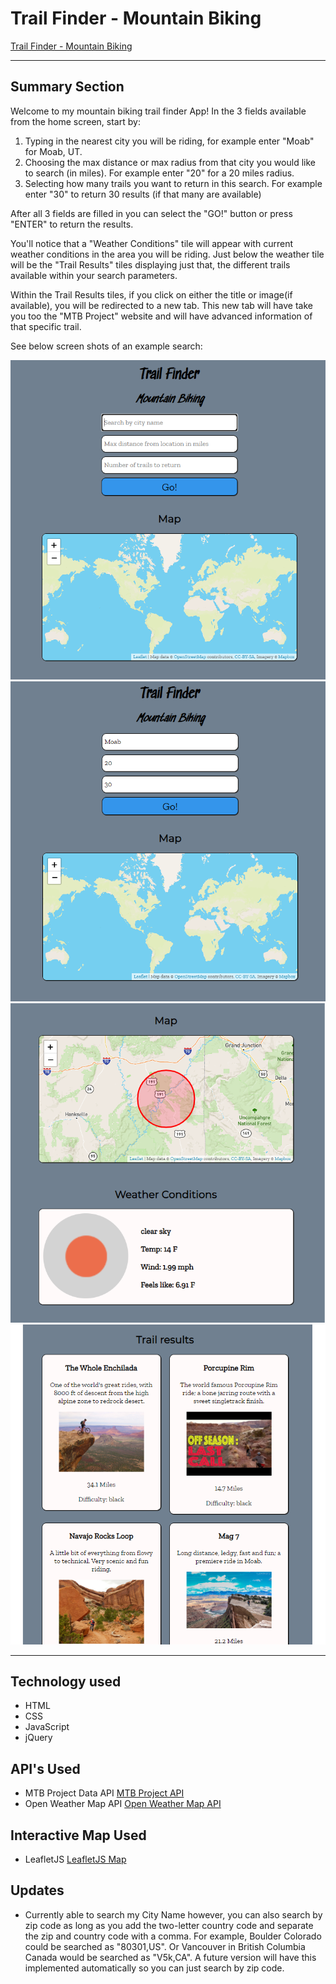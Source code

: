 # Trail Finder - Mountain Biking

[Trail Finder - Mountain Biking](https://thebryceiverse.github.io/mtbTrailFinder/)

---

## Summary Section

Welcome to my mountain biking trail finder App! In the 3 fields available from the home screen, start by: 

1. Typing in the nearest city you will be riding, for example enter "Moab" for Moab, UT. 
2. Choosing the max distance or max radius from that city you would like to search (in miles). For example enter "20" for a 20 miles radius. 
3. Selecting how many trails you want to return in this search. For example enter "30" to return 30 results (if that many are available)

After all 3 fields are filled in you can select the "GO!" button or press "ENTER" to return the results. 

You'll notice that a "Weather Conditions" tile will appear with current weather conditions in the area you will be riding. Just below the weather tile will be the "Trail Results" tiles displaying just that, the different trails available within your search parameters. 

Within the Trail Results tiles, if you click on either the title or image(if available), you will be redirected to a new tab. This new tab will have take you too the "MTB Project" website and will have advanced information of that specific trail.  

See below screen shots of an example search: 

![Start Screen](App-Screen-Shots/StartScreen.PNG)
![Start Screen](App-Screen-Shots/StartScreenFilledIn.PNG)
![Start Screen](App-Screen-Shots/Map&Weather.PNG)
![Start Screen](App-Screen-Shots/TrailResults.PNG)

---

## Technology used

- HTML
- CSS
- JavaScript
- jQuery

## API's Used

- MTB Project Data API [MTB Project API](https://www.mtbproject.com/data)
- Open Weather Map API [Open Weather Map API](https://openweathermap.org/api)

## Interactive Map Used

- LeafletJS [LeafletJS Map](https://leafletjs.com/)

## Updates 

- Currently able to search my City Name however, you can also search by zip code as long as you add the two-letter country code and separate the zip and country code with a comma. For example, Boulder Colorado could be searched as "80301,US". Or Vancouver in British Columbia Canada would be searched as "V5k,CA". 
A future version will have this implemented automatically so you can just search by zip code. 